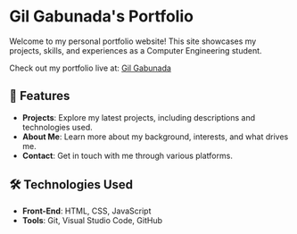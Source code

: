 # Gil Gabunada's Portfolio

Welcome to my personal portfolio website! This site showcases my projects, skills, and experiences as a Computer Engineering student.

Check out my portfolio live at: [Gil Gabunada](recyclebin12331.github.io)

## 📁 Features
- **Projects**: Explore my latest projects, including descriptions and technologies used.
- **About Me**: Learn more about my background, interests, and what drives me.
- **Contact**: Get in touch with me through various platforms.

## 🛠️ Technologies Used
- **Front-End**: HTML, CSS, JavaScript
- **Tools**: Git, Visual Studio Code, GitHub

